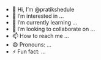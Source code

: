 - 👋 Hi, I’m @pratikshedule
- 👀 I’m interested in ...
- 🌱 I’m currently learning ...
- 💞️ I’m looking to collaborate on ...
- 📫 How to reach me ...
- 😄 Pronouns: ...
- ⚡ Fun fact: ...

<!---
pratikshedule/pratikshedule is a ✨ special ✨ repository because its `README.md` (this file) appears on your GitHub profile.
You can click the Preview link to take a look at your changes.
--->
